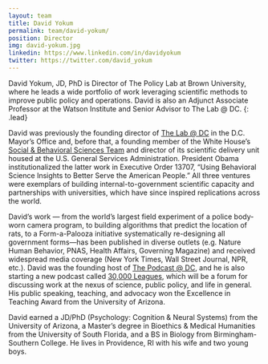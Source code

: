 ```yaml
---
layout: team
title: David Yokum
permalink: team/david-yokum/
position: Director
img: david-yokum.jpg
linkedin: https://www.linkedin.com/in/davidyokum
twitter: https://twitter.com/david_yokum
---
```


David Yokum, JD, PhD is Director of The Policy Lab at Brown University, where he leads a wide portfolio of work leveraging scientific methods to improve public policy and operations. David is also an Adjunct Associate Professor at the Watson Institute and Senior Advisor to The Lab @ DC.
{: .lead}

David was previously the founding director of [The Lab @ DC](https://thelab.dc.gov/) in the D.C. Mayor’s Office and, before that, a founding member of the White House’s [Social & Behavioral Sciences Team](https://oes.gsa.gov/) and director of its scientific delivery unit housed at the U.S. General Services Administration. President Obama institutionalized the latter work in Executive Order 13707, “Using Behavioral Science Insights to Better Serve the American People.” All three ventures were exemplars of building internal-to-government scientific capacity and partnerships with universities, which have since inspired replications across the world.

David’s work — from the world’s largest field experiment of a police body-worn camera program, to building algorithms that predict the location of rats, to a Form-a-Palooza initiative systematically re-designing all government forms—has been published in diverse outlets (e.g. Nature Human Behavior, PNAS, Health Affairs, Governing Magazine) and received widespread media coverage (New York Times, Wall Street Journal, NPR, etc.). David was the founding host of [The Podcast @ DC](https://soundcloud.com/user-768286365), and he is also starting a new podcast called [30,000 Leagues](https://30000leagues.com/), which will be a forum for discussing work at the nexus of science, public policy, and life in general. His public speaking, teaching, and advocacy won the Excellence in Teaching Award from the University of Arizona.

David earned a JD/PhD (Psychology: Cognition & Neural Systems) from the University of Arizona, a Master’s degree in Bioethics & Medical Humanities from the University of South Florida, and a BS in Biology from Birmingham-Southern College. He lives in Providence, RI with his wife and two young boys.
